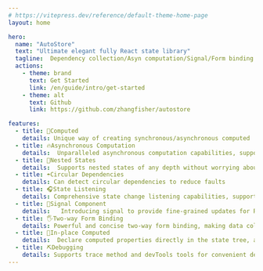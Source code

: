 ```yaml
---
# https://vitepress.dev/reference/default-theme-home-page
layout: home

hero:
  name: "AutoStore"
  text: "Ultimate elegant fully React state library"
  tagline:  Dependency collection/Asyn computation/Signal/Form binding
  actions:
    - theme: brand
      text: Get Started
      link: /en/guide/intro/get-started
    - theme: alt
      text: Github
      link: https://github.com/zhangfisher/autostore

features:
  - title: 💎Computed 
    details: Unique way of creating synchronous/asynchronous computed 
  - title: 🔥Asynchronous Computation
    details:  Unparalleled asynchronous computation capabilities, supporting advanced features such as timeout, retry, cancellation, countdown, progress, etc.
  - title: 🏃Nested States
    details:  Supports nested states of any depth without worrying about the complexity of state management
  - title: ☂️Circular Dependencies
    details: Can detect circular dependencies to reduce faults
  - title: 🎧State Listening
    details: Comprehensive state change listening capabilities, supporting object and array get/set/delete/insert and other operation listening
  - title: 🚀Signal Component
    details:   Introducing signal to provide fine-grained updates for React
  - title: 🖐️Two-way Form Binding
    details: Powerful and concise two-way form binding, making data collection simple and fast
  - title: 🎯In-place Computed
    details:  Declare computed properties directly in the state tree, and write the computed results in place
  - title: ⛏️Debugging
    details: Supports trace method and devTools tools for convenient debugging
---
```


 